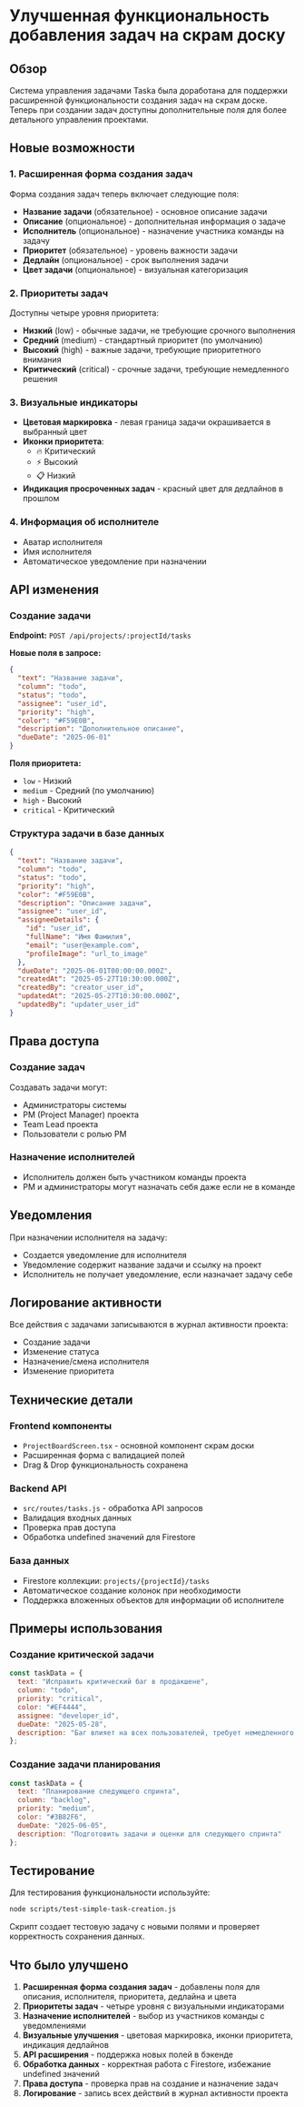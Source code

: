 # Улучшенная функциональность добавления задач на скрам доску

## Обзор

Система управления задачами Taska была доработана для поддержки расширенной функциональности создания задач на скрам доске. Теперь при создании задач доступны дополнительные поля для более детального управления проектами.

## Новые возможности

### 1. Расширенная форма создания задач

Форма создания задач теперь включает следующие поля:

- **Название задачи** (обязательное) - основное описание задачи
- **Описание** (опциональное) - дополнительная информация о задаче
- **Исполнитель** (опциональное) - назначение участника команды на задачу
- **Приоритет** (обязательное) - уровень важности задачи
- **Дедлайн** (опциональное) - срок выполнения задачи
- **Цвет задачи** (опциональное) - визуальная категоризация

### 2. Приоритеты задач

Доступны четыре уровня приоритета:

- **Низкий** (low) - обычные задачи, не требующие срочного выполнения
- **Средний** (medium) - стандартный приоритет (по умолчанию)
- **Высокий** (high) - важные задачи, требующие приоритетного внимания
- **Критический** (critical) - срочные задачи, требующие немедленного решения

### 3. Визуальные индикаторы

- **Цветовая маркировка** - левая граница задачи окрашивается в выбранный цвет
- **Иконки приоритета**:
  - 🔥 Критический
  - ⚡ Высокий
  - 📋 Низкий
- **Индикация просроченных задач** - красный цвет для дедлайнов в прошлом

### 4. Информация об исполнителе

- Аватар исполнителя
- Имя исполнителя
- Автоматическое уведомление при назначении

## API изменения

### Создание задачи

**Endpoint:** `POST /api/projects/:projectId/tasks`

**Новые поля в запросе:**
```json
{
  "text": "Название задачи",
  "column": "todo",
  "status": "todo",
  "assignee": "user_id",
  "priority": "high",
  "color": "#F59E0B",
  "description": "Дополнительное описание",
  "dueDate": "2025-06-01"
}
```

**Поля приоритета:**
- `low` - Низкий
- `medium` - Средний (по умолчанию)
- `high` - Высокий
- `critical` - Критический

### Структура задачи в базе данных

```json
{
  "text": "Название задачи",
  "column": "todo",
  "status": "todo",
  "priority": "high",
  "color": "#F59E0B",
  "description": "Описание задачи",
  "assignee": "user_id",
  "assigneeDetails": {
    "id": "user_id",
    "fullName": "Имя Фамилия",
    "email": "user@example.com",
    "profileImage": "url_to_image"
  },
  "dueDate": "2025-06-01T00:00:00.000Z",
  "createdAt": "2025-05-27T10:30:00.000Z",
  "createdBy": "creator_user_id",
  "updatedAt": "2025-05-27T10:30:00.000Z",
  "updatedBy": "updater_user_id"
}
```

## Права доступа

### Создание задач
Создавать задачи могут:
- Администраторы системы
- PM (Project Manager) проекта
- Team Lead проекта
- Пользователи с ролью PM

### Назначение исполнителей
- Исполнитель должен быть участником команды проекта
- PM и администраторы могут назначать себя даже если не в команде

## Уведомления

При назначении исполнителя на задачу:
- Создается уведомление для исполнителя
- Уведомление содержит название задачи и ссылку на проект
- Исполнитель не получает уведомление, если назначает задачу себе

## Логирование активности

Все действия с задачами записываются в журнал активности проекта:
- Создание задачи
- Изменение статуса
- Назначение/смена исполнителя
- Изменение приоритета

## Технические детали

### Frontend компоненты
- `ProjectBoardScreen.tsx` - основной компонент скрам доски
- Расширенная форма с валидацией полей
- Drag & Drop функциональность сохранена

### Backend API
- `src/routes/tasks.js` - обработка API запросов
- Валидация входных данных
- Проверка прав доступа
- Обработка undefined значений для Firestore

### База данных
- Firestore коллекции: `projects/{projectId}/tasks`
- Автоматическое создание колонок при необходимости
- Поддержка вложенных объектов для информации об исполнителе

## Примеры использования

### Создание критической задачи
```javascript
const taskData = {
  text: "Исправить критический баг в продакшене",
  column: "todo",
  priority: "critical",
  color: "#EF4444",
  assignee: "developer_id",
  dueDate: "2025-05-28",
  description: "Баг влияет на всех пользователей, требует немедленного исправления"
};
```

### Создание задачи планирования
```javascript
const taskData = {
  text: "Планирование следующего спринта",
  column: "backlog",
  priority: "medium",
  color: "#3B82F6",
  dueDate: "2025-06-05",
  description: "Подготовить задачи и оценки для следующего спринта"
};
```

## Тестирование

Для тестирования функциональности используйте:
```bash
node scripts/test-simple-task-creation.js
```

Скрипт создает тестовую задачу с новыми полями и проверяет корректность сохранения данных.

## Что было улучшено

1. **Расширенная форма создания задач** - добавлены поля для описания, исполнителя, приоритета, дедлайна и цвета
2. **Приоритеты задач** - четыре уровня с визуальными индикаторами
3. **Назначение исполнителей** - выбор из участников команды с уведомлениями
4. **Визуальные улучшения** - цветовая маркировка, иконки приоритета, индикация дедлайнов
5. **API расширения** - поддержка новых полей в бэкенде
6. **Обработка данных** - корректная работа с Firestore, избежание undefined значений
7. **Права доступа** - проверка прав на создание и назначение задач
8. **Логирование** - запись всех действий в журнал активности проекта 